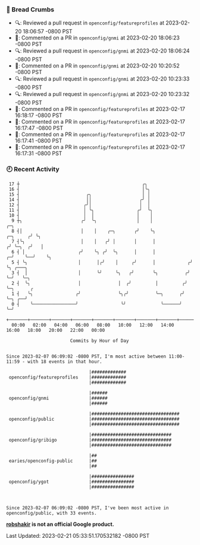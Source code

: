 ### 🍞 Bread Crumbs

 * 🔍: Reviewed a pull request in  `openconfig/featureprofiles` at 2023-02-20 18:06:57 -0800 PST
 * 💬: Commented on a PR in  `openconfig/gnmi` at 2023-02-20 18:06:23 -0800 PST
 * 🔍: Reviewed a pull request in  `openconfig/gnmi` at 2023-02-20 18:06:24 -0800 PST
 * 💬: Commented on a PR in  `openconfig/gnmi` at 2023-02-20 10:20:52 -0800 PST
 * 🔍: Reviewed a pull request in  `openconfig/gnmi` at 2023-02-20 10:23:33 -0800 PST
 * 🔍: Reviewed a pull request in  `openconfig/gnmi` at 2023-02-20 10:23:32 -0800 PST
 * 💬: Commented on a PR in  `openconfig/featureprofiles` at 2023-02-17 16:18:17 -0800 PST
 * 💬: Commented on a PR in  `openconfig/featureprofiles` at 2023-02-17 16:17:47 -0800 PST
 * 💬: Commented on a PR in  `openconfig/featureprofiles` at 2023-02-17 16:17:41 -0800 PST
 * 💬: Commented on a PR in  `openconfig/featureprofiles` at 2023-02-17 16:17:31 -0800 PST

### 🕘 Recent Activity
```
 17 ┼                                              ╭╮
 16 ┤                                              │╰╮
 15 ┤                         ╭╮                   │ │
 14 ┤                         ││                  ╭╯ │
 12 ┤                        ╭╯│                  │  │
 11 ┤                        │ ╰╮                ╭╯  ╰╮
 10 ┤                        │  │                │    │
  9 ┼╮                      ╭╯  ╰╮               │    │                          ╭─╮
  8 ┤│                      │    │    ╭─╮       ╭╯    ╰╮                ╭─╮     ╭╯ ╰╮
  7 ┤╰╮                     │    │   ╭╯ │       │      │               ╭╯ ╰─╮  ╭╯   │
  6 ┤ │                    ╭╯    ╰╮ ╭╯  ╰╮      │      │             ╭─╯    ╰──╯    ╰╮
  5 ┤ ╰╮                   │      │╭╯    │     ╭╯      │            ╭╯               ╰╮ ╭───╮
  3 ┤  │                   │      ╰╯     ╰╮   ╭╯       ╰╮          ╭╯                 ╰─╯   ╰─╮
  2 ┤  ╰╮                  │              │  ╭╯         │         ╭╯                          ╰─╮      ╭
  1 ┤   ╰╮                ╭╯              ╰╮╭╯          ╰─╮      ╭╯                             ╰─╮ ╭──╯
  0 ┤    ╰────────────────╯                ╰╯             ╰──────╯                                ╰─╯
    +───────+───────+───────+───────+───────+───────+───────+───────+───────+───────+───────+───────+────
  00:00   02:00   04:00   06:00   08:00   10:00   12:00   14:00   16:00   18:00   20:00   22:00   00:00   

						Commits by Hour of Day


Since 2023-02-07 06:09:02 -0800 PST, I'm most active between 11:00-11:59 - with 18 events in that hour.

```



```
                               |#############
 openconfig/featureprofiles    |#############
                               |#############

                               |######
 openconfig/gnmi               |######
                               |######

                               |#################################
 openconfig/public             |#################################
                               |#################################

                               |##############################
 openconfig/gribigo            |##############################
                               |##############################

                               |##
 earies/openconfig-public      |##
                               |##

                               |################
 openconfig/ygot               |################
                               |################



Since 2023-02-07 06:09:02 -0800 PST, I've been most active in openconfig/public, with 33 events.

```
**[robshakir](mailto:robjs@google.com) is not an official Google product.**  


Last Updated: 2023-02-21 05:33:51.170532182 -0800 PST
